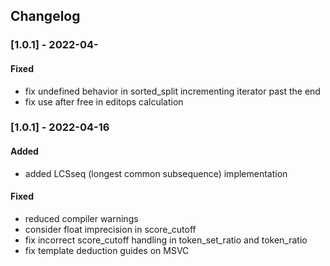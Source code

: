 ## Changelog

### [1.0.1] - 2022-04-
#### Fixed
- fix undefined behavior in sorted_split incrementing iterator past the end
- fix use after free in editops calculation

### [1.0.1] - 2022-04-16
#### Added
- added LCSseq (longest common subsequence) implementation

#### Fixed
- reduced compiler warnings
- consider float imprecision in score_cutoff
- fix incorrect score_cutoff handling in token_set_ratio and token_ratio
- fix template deduction guides on MSVC

